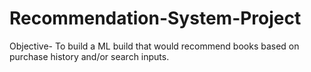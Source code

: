 # Recommendation-System-Project
Objective- To build a ML build that would recommend books based on purchase history and/or search inputs.

